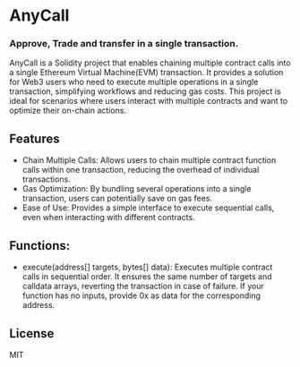 # AnyCall
### Approve, Trade and transfer in a single transaction.

AnyCall is a Solidity project that enables chaining multiple contract calls into a single Ethereum Virtual Machine(EVM) transaction. It provides a solution for Web3 users who need to execute multiple operations in a single transaction, simplifying workflows and reducing gas costs. This project is ideal for scenarios where users interact with multiple contracts and want to optimize their on-chain actions.

## Features
- Chain Multiple Calls: Allows users to chain multiple contract function calls within one transaction, reducing the overhead of individual transactions.
- Gas Optimization: By bundling several operations into a single transaction, users can potentially save on gas fees.
- Ease of Use: Provides a simple interface to execute sequential calls, even when interacting with different contracts.

## Functions:
- execute(address[] targets, bytes[] data): Executes multiple contract calls in sequential order. It ensures the same number of targets and calldata arrays, reverting the transaction in case of failure. If your function has no inputs, provide 0x as data for the corresponding address.

## License
MIT
